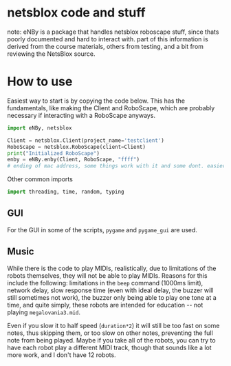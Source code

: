 # netsblox code and stuff

note: eNBy is a package that handles netsblox roboscape stuff, since thats poorly documented and hard to interact with.
part of this information is derived from the course materials, others from testing, and a bit from reviewing the NetsBlox source.

# How to use
Easiest way to start is by copying the code below. This has the fundamentals, like making the Client and RoboScape, which are probably necessary if interacting with a RoboScape anyways.

```py
import eNBy, netsblox

Client = netsblox.Client(project_name='testclient')
RoboScape = netsblox.RoboScape(client=Client)
print("Initialized RoboScape")
enby = eNBy.enby(Client, RoboScape, "ffff")
# ending of mac address, some things work with it and some dont. easier to just put full mac there but whatever
```

Other common imports
```py
import threading, time, random, typing
```

## GUI
For the GUI in some of the scripts, `pygame` and `pygame_gui` are used.

## Music
While there is the code to play MIDIs, realistically, due to limitations of the robots themselves, they will not be able to play MIDIs. Reasons for this include the following: limitations in the `beep` command (1000ms limit), network delay, slow response time (even with ideal delay, the buzzer will still sometimes not work), the buzzer only being able to play one tone at a time, and quite simply, these robots are intended for education -- not playing `megalovania3.mid`.

Even if you slow it to half speed (`duration*2`) it will still be too fast on some notes, thus skipping them, or too slow on other notes, preventing the full note from being played. Maybe if you take all of the robots, you can try to have each robot play a different MIDI track, though that sounds like a lot more work, and I don't have 12 robots.